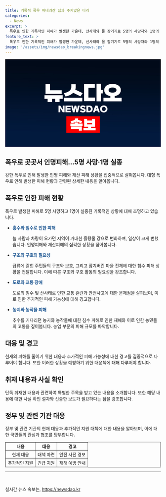 ```yaml
---
title: 기록적 폭우 떠내려간 집과 주저앉은 다리
categories:
  - News
excerpt: >
  폭우로 인한 기록적인 피해가 발생한 가운데, 산사태와 물 잠기기로 5명의 사망자와 1명의 실종자가 발생했습니다. 대전 용촌동에는 거대한 흙탕물 강으로 변한 상황에서 주민들이 구조를 기다리거나 대피하는 모습이 담겨 있습니다. 또한 충북 영동군 심천면에서는 하천 주변을 달리던 차량이 물에 고립되는 상황이 발생했고, 농민들은 수확을 포기하고 물에 잠긴 밭으로 들어가는 모습이 포착되었습니다. 현재도 댐과 보는 방류를 계속하고 있으며, 위급 상황은 계속될 전망입니다.
feature_text: >
  폭우로 인한 기록적인 피해가 발생한 가운데, 산사태와 물 잠기기로 5명의 사망자와 1명의 실종자가 발생했습니다. 대전 용촌동에는 거대한 흙탕물 강으로 변한 상황에서 주민들이 구조를 기다리거나 대피하는 모습이 담겨 있습니다. 또한 충북 영동군 심천면에서는 하천 주변을 달리던 차량이 물에 고립되는 상황이 발생했고, 농민들은 수확을 포기하고 물에 잠긴 밭으로 들어가는 모습이 포착되었습니다. 현재도 댐과 보는 방류를 계속하고 있으며, 위급 상황은 계속될 전망입니다.
image: '/assets/img/newsdao_breakingnews.jpg'
---
```


<p><img src="/assets/img/newsdao_breakingnews.jpg" alt="firstkoreanews 속보" /></p>

<h2>폭우로 곳곳서 인명피해…5명 사망·1명 실종</h2>

<p data-ke-size="size16">강한 폭우로 인해 발생한 인명 피해와 재산 피해 상황을 집중적으로 살펴봅니다. 대형 폭우로 인해 발생한 피해 현황과 관련된 상세한 내용을 알아봅니다.</p>

<h2 data-ke-size="size26">폭우로 인한 피해 현황</h2>

<p data-ke-size="size16">폭우로 발생한 피해로 5명 사망하고 1명이 실종된 기록적인 상황에 대해 조명하고 있습니다.</p>

<ul>
<li>
    <b><span style="color: #1a5490;">홍수와 침수로 인한 피해</span></b>
    <p data-ke-size="size16">늘 사람과 차량이 오가던 지역이 거대한 흙탕물 강으로 변화하며, 일상이 크게 변했습니다. 인명피해와 재산피해의 심각한 상황을 짚어봅니다.</p>
</li>
<li>
    <b><span style="color: #1a5490;">구조와 구호의 필요성</span></b>
    <p data-ke-size="size16">급류에 갇힌 주민들의 구조와 보호, 그리고 잠겨버린 마을 전체에 대한 침수 피해 상황을 전달합니다. 이에 따른 구조와 구호 활동의 필요성을 강조합니다.</p>
</li>
<li>
    <b><span style="color: #1a5490;">도로와 교통 장애</span></b>
    <p data-ke-size="size16">도로의 침수 및 산사태로 인한 교통 혼란과 안전사고에 대한 문제점을 살펴보며, 이로 인한 추가적인 피해 가능성에 대해 경고합니다.</p>
</li>
<li>
    <b><span style="color: #1a5490;">농지와 농작물 피해</span></b>
    <p data-ke-size="size16">추수를 기다리던 농지와 농작물에 대한 침수 피해로 인한 재해와 이로 인한 농민들의 고통을 짚어봅니다. 농업 부문의 피해 규모를 파악합니다.</p>
</li>
</ul>

<h2 data-ke-size="size26">대응 및 경고</h2>

<p data-ke-size="size16">현재의 피해를 줄이기 위한 대응과 추가적인 피해 가능성에 대한 경고를 집중적으로 다루어야 합니다. 또한 이러한 상황을 예방하기 위한 대응책에 대해 다루어야 합니다.</p>

<h2 data-ke-size="size26">취재 내용과 사실 확인</h2>

<p data-ke-size="size16">단독 취재한 내용과 관련하여 특별한 주목을 받고 있는 내용을 소개합니다. 또한 해당 내용에 대한 사실 확인 절차와 신중한 보도가 필요하다는 점을 강조합니다.</p>

<h2 data-ke-size="size26">정부 및 관련 기관 대응</h2>

<p data-ke-size="size16">정부 및 관련 기관의 현재 대응과 추가적인 지원 대책에 대한 내용을 알아보며, 이에 대한 국민들의 관심과 협조를 당부합니다.</p>

<table style="width: 100%;" border="1">
<tbody>
<tr>
<td style="text-align: center; height: 17px;"><b>내용</b></td>
<td style="text-align: center; height: 17px;"><b>대응</b></td>
<td style="text-align: center; height: 17px;"><b>경고</b></td>
</tr>
<tr>
<td style="text-align: center; height: 17px;">현재 대응</td>
<td style="text-align: center; height: 17px;">대책 마련</td>
<td style="text-align: center; height: 17px;">안전 사전 경보</td>
</tr>
<tr>
<td style="text-align: center; height: 17px;">추가적인 지원</td>
<td style="text-align: center; height: 17px;">긴급 지원</td>
<td style="text-align: center; height: 17px;">재해 예방 안내</td>
</tr>
</tbody>
</table>

<hr>

<p data-ke-size="size16">&nbsp;</p>
실시간 뉴스 속보는, <a href="https://newsdao.kr" rel="dofollow">https://newsdao.kr</a>


